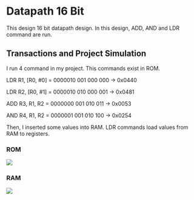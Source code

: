 # Datapath 16 Bit
This design 16 bit datapath design. In this design, ADD, AND and LDR command are run.

## Transactions and Project Simulation
I run 4 command in my project. This commands exist in ROM.

LDR R1, [R0, #0] = 0000010 001 000 000 -> 0x0440

LDR R2, [R0, #1] = 0000010 010 000 001 -> 0x0481

ADD R3, R1, R2 = 0000000 001 010 011 -> 0x0053

AND R4, R1, R2 = 0000001 001 010 100 -> 0x0254

Then, I inserted some values into RAM. LDR commands load values from RAM to registers.

### ROM
![](https://abdussametkaci.github.io/Datapath_16bit/img/rom.PNG)

### RAM
![](https://abdussametkaci.github.io/Datapath_16bit/img/ram.PNG)
